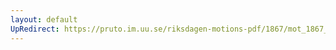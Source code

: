 ```yaml
---
layout: default
UpRedirect: https://pruto.im.uu.se/riksdagen-motions-pdf/1867/mot_1867__fk__29/mot_1867__fk__29-002.pdf
---
```

